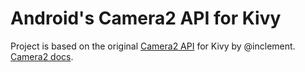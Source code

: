 # Android's Camera2 API for Kivy
Project is based on the original [Camera2 API](https://github.com/inclement/colour-blind-camera/) for Kivy by @inclement.
[Camera2 docs](https://developer.android.com/media/camera/camera2).
